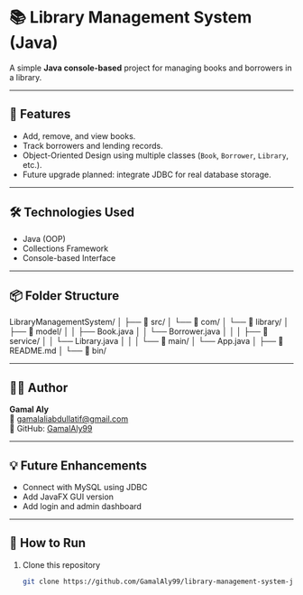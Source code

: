 # 📚 Library Management System (Java)

A simple **Java console-based** project for managing books and borrowers in a library.

---

## 🚀 Features
- Add, remove, and view books.
- Track borrowers and lending records.
- Object-Oriented Design using multiple classes (`Book`, `Borrower`, `Library`, etc.).
- Future upgrade planned: integrate JDBC for real database storage.

---

## 🛠️ Technologies Used
- Java (OOP)
- Collections Framework
- Console-based Interface

---

## 📦 Folder Structure
LibraryManagementSystem/
│
├── 📁 src/
│ └── 📁 com/
│ └── 📁 library/
│ ├── 📁 model/
│ │ ├── Book.java
│ │ └── Borrower.java
│ │
│ ├── 📁 service/
│ │ └── Library.java
│ │
│ └── 📁 main/
│ └── App.java
│
├── 📄 README.md
│
└── 📁 bin/ 



---

## 👨‍💻 Author
**Gamal Aly**  
📧 gamalaliabdullatif@gmail.com  
🔗 GitHub: [GamalAly99](https://github.com/GamalAly99)

---

## 💡 Future Enhancements
- Connect with MySQL using JDBC  
- Add JavaFX GUI version  
- Add login and admin dashboard

---

## 🏁 How to Run
1. Clone this repository  
   ```bash
   git clone https://github.com/GamalAly99/library-management-system-java.git

